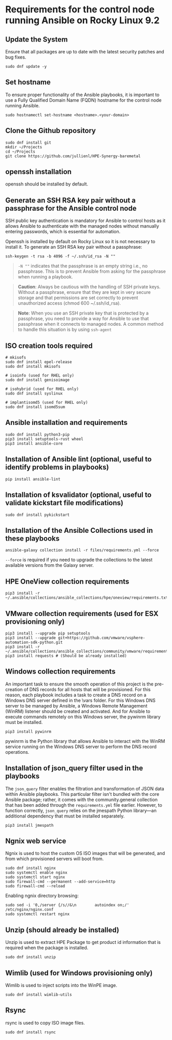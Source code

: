 # Requirements for the control node running Ansible on Rocky Linux 9.2


## Update the System

Ensure that all packages are up to date with the latest security patches and bug fixes.

```
sudo dnf update -y
```


## Set hostname

To ensure proper functionality of the Ansible playbooks, it is important to use a Fully Qualified Domain Name (FQDN) hostname for the control node running Ansible.

```
sudo hostnamectl set-hostname <hostname>.<your-domain>
```


## Clone the Github repository

```
sudo dnf install git
mkdir ~/Projects
cd ~/Projects
git clone https://github.com/jullienl/HPE-Synergy-baremetal
```

## openssh installation

openssh should be installed by default.

## Generate an SSH RSA key pair without a passphrase for the Ansible control node

SSH public key authentication is mandatory for Ansible to control hosts as it allows Ansible to authenticate with the managed nodes without manually entering passwords, which is essential for automation.

Openssh is installed by default on Rocky Linux so it is not necessary to install it. 
To generate an SSH RSA key pair without a passphrase:

```
ssh-keygen -t rsa -b 4096 -f ~/.ssh/id_rsa -N ""
``` 

> `-N ""` indicates that the passphrase is an empty string i.e., no passphrase. This is to prevent Ansible from asking for the passphrase when running a playbook.

> **Caution**: Always be cautious with the handling of SSH private keys. Without a passphrase, ensure that they are kept in very   secure storage and that permissions are set correctly to prevent unauthorized access (chmod 600 ~/.ssh/id_rsa).

> **Note**: When you use an SSH private key that is protected by a passphrase, you need to provide a way for Ansible to use that passphrase when it connects to managed nodes. A common method to handle this situation is by using `ssh-agent`


## ISO creation tools required

```
# mkisofs
sudo dnf install epel-release
sudo dnf install mkisofs

# isoinfo (used for RHEL only)
sudo dnf install genisoimage

# isohybrid (used for RHEL only)
sudo dnf install syslinux

# implantisomd5 (used for RHEL only)
sudo dnf install isomd5sum
```


## Ansible installation and requirements

```
sudo dnf install python3-pip
pip3 install setuptools-rust wheel
pip3 install ansible-core
```


## Installation of Ansible lint (optional, useful to identify problems in playbooks)

```
pip install ansible-lint
```


## Installation of ksvalidator (optional, useful to validate kickstart file modifications)

```
sudo dnf install pykickstart
```


## Installation of the Ansible Collections used in these playbooks 

``` 
ansible-galaxy collection install -r files/requirements.yml --force 
```
`--force` is required if you need to upgrade the collections to the latest available versions from the Galaxy server. 


## HPE OneView collection requirements

```
pip3 install -r ~/.ansible/collections/ansible_collections/hpe/oneview/requirements.txt
```


## VMware collection requirements (used for ESX provisioning only)

```
pip3 install --upgrade pip setuptools
pip3 install --upgrade git+https://github.com/vmware/vsphere-automation-sdk-python.git
pip3 install -r ~/.ansible/collections/ansible_collections/community/vmware/requirements.txt
pip3 install requests # (Should be already installed)
```


## Windows collection requirements 

An important task to ensure the smooth operation of this project is the pre-creation of DNS records for all hosts that will be provisioned. For this reason, each playbook includes a task to create a DNS record on a Windows DNS server defined in the \vars folder. 
For this Windows DNS server to be managed by Ansible, a Windows Remote Management (WinRM) listener should be created and activated. And for Ansible to execute commands remotely on this Windows server, the pywinrm library must be installed. 

```
pip3 install pywinrm
```
pywinrm is the Python library that allows Ansible to interact with the WinRM service running on the Windows DNS server to perform the DNS record operations. 


## Installation of json_query filter used in the playbooks

The `json_query` filter enables the filtration and transformation of JSON data within Ansible playbooks. This particular filter isn't bundled with the core Ansible package; rather, it comes with the community.general collection that has been added through the `requirements.yml` file earlier. However, to function correctly, `json_query` relies on the jmespath Python library—an additional dependency that must be installed separately. 

```
pip3 install jmespath
```


## Ngnix web service

Ngnix is used to host the custom OS ISO images that will be generated, and from which provisioned servers will boot from.

```
sudo dnf install nginx
sudo systemctl enable nginx
sudo systemctl start nginx
sudo firewall-cmd --permanent --add-service=http
sudo firewall-cmd --reload
``` 

Enabling ngnix directory browsing:

``` 
sudo sed -i '0,/server {/s//&\n        autoindex on;/' /etc/nginx/nginx.conf
sudo systemctl restart nginx
``` 


## Unzip (should already be installed)

Unzip is used to extract HPE Package to get product id information that is required when the package is installed.

```
sudo dnf install unzip 
```


## Wimlib (used for Windows provisioning only)

Wimlib is used to inject scripts into the WinPE image.

```
sudo dnf install wimlib-utils
```



## Rsync

rsync is used to copy ISO image files.

```
sudo dnf install rsync
```